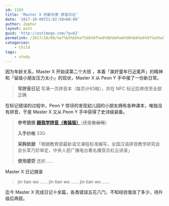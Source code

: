 ```yaml
---
id: 1183
title: 'Master X 的新日常 拼音日记'
date: '2017-10-09T21:02:58+08:00'
author: Zephur
layout: post
guid: 'http://astimego.com/?p=62'
permalink: /2017/10/09/%e7%b3%bb%e7%bb%9f%e6%9b%b4%e6%96%b0%e6%97%a5%e5%bf%97-%e7%8e%a9%e5%ae%b6%e5%a2%9e%e5%8a%a0%e6%96%b0%e6%97%a5%e5%b8%b8-%e6%8b%bc%e9%9f%b3%e6%97%a5%e8%ae%b0/
categories:
    - Child
tags:
    - study
---
```


因为年龄关系，Master X 开始读第二个大班 ，本着「美好童年已近尾声」的精神和「留级小朋友压力太小」的现状，Master X 从 Peon Y 手中接了一份新日常。

> **写拼音日记** 写满一页拼音本（每页计63格），并在 NPC 标记后修改至全部正确

在标记错误的过程中，Peon Y 惊讶的发现幼儿园的小朋友拥有各种课本，唯独没有拼音，于是 Master X 又从 Peon Y 手中获得了史诗级装备。

> **参考链接** [**跟我学拼音（套装版）**](https://item.jd.com/12234140.html)（<del>还是套装哦</del>）
> 
> **入手价格** 33G
> 
> **采购依据** 「根据教育部最新语文课程标准编写，全国汉语拼音教学研究会会长莘乃珍审定，中央人民广播电台著名播音员虹云讲录」
> 
> **使用感受** 还好……

Master X 日记摘录

> jin tian wo …… jin tian wo …… jin tian wo ……

迄今 Master X 完成日记十余篇，各类错误五花八门，不知经验值涨了多少，待升级后再叙。
